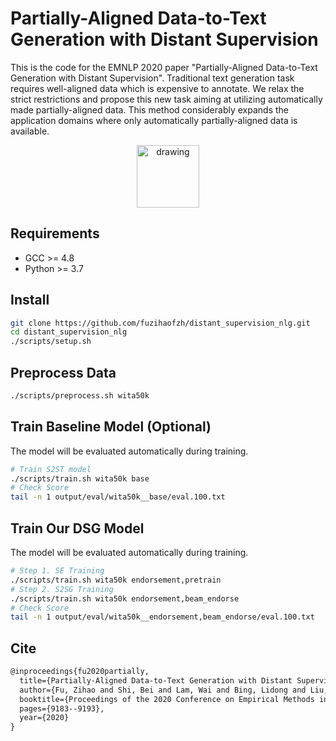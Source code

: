 # Partially-Aligned Data-to-Text Generation with Distant Supervision
This is the code for the EMNLP 2020 paper "Partially-Aligned Data-to-Text Generation with Distant Supervision". Traditional text generation task requires well-aligned data which is expensive to annotate. We relax the strict restrictions and propose this new task aiming at utilizing automatically made partially-aligned data. This method considerably expands the application domains where only automatically partially-aligned data is available.

<center>
<img src="https://user-images.githubusercontent.com/1419566/94226467-40420800-ff2a-11ea-9fa7-70141d3efe82.png" alt="drawing" style="width:100px;"/>
</center>



## Requirements
- GCC >= 4.8
- Python >= 3.7

## Install 
```bash
git clone https://github.com/fuzihaofzh/distant_supervision_nlg.git
cd distant_supervision_nlg
./scripts/setup.sh
```

## Preprocess Data
```bash
./scripts/preprocess.sh wita50k
```

## Train Baseline Model (Optional)
The model will be evaluated automatically during training.
```bash
# Train S2ST model
./scripts/train.sh wita50k base
# Check Score
tail -n 1 output/eval/wita50k__base/eval.100.txt
```

## Train Our DSG Model
The model will be evaluated automatically during training.
```bash
# Step 1. SE Training
./scripts/train.sh wita50k endorsement,pretrain
# Step 2. S2SG Training
./scripts/train.sh wita50k endorsement,beam_endorse
# Check Score
tail -n 1 output/eval/wita50k__endorsement,beam_endorse/eval.100.txt
```
## Cite 

```latex
@inproceedings{fu2020partially,
  title={Partially-Aligned Data-to-Text Generation with Distant Supervision},
  author={Fu, Zihao and Shi, Bei and Lam, Wai and Bing, Lidong and Liu, Zhiyuan},
  booktitle={Proceedings of the 2020 Conference on Empirical Methods in Natural Language Processing (EMNLP)},
  pages={9183--9193},
  year={2020}
}
```
